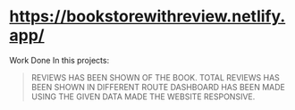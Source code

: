 # https://bookstorewithreview.netlify.app/

Work Done In this projects:

> REVIEWS HAS BEEN SHOWN OF THE BOOK.
> TOTAL REVIEWS HAS BEEN SHOWN IN DIFFERENT ROUTE
> DASHBOARD HAS BEEN MADE USING THE GIVEN DATA
> MADE THE WEBSITE RESPONSIVE.
